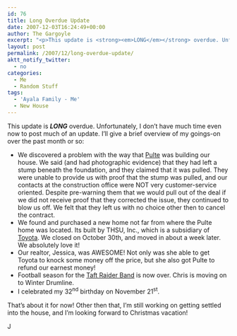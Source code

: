 ```yaml
---
id: 76
title: Long Overdue Update
date: 2007-12-03T16:24:49+00:00
author: The Gargoyle
excerpt: "<p>This update is <strong><em>LONG</em></strong> overdue. Unfortunately, I don't have much time even now to post much of an update. I'll give a brief overview of my goings-on over the past month or so:</p>"
layout: post
permalink: /2007/12/long-overdue-update/
aktt_notify_twitter:
  - no
categories:
  - Me
  - Random Stuff
tags:
  - 'Ayala Family - Me'
  - New House
---
```


This update is **_LONG_** overdue. Unfortunately, I don&#8217;t have much time even now to post much of an update. I&#8217;ll give a brief overview of my goings-on over the past month or so:

  * We discovered a problem with the way that [Pulte](http://www.pulte.com) was building our house. We said (and had photographic evidence) that they had left a stump beneath the foundation, and they claimed that it was pulled. They were unable to provide us with proof that the stump was pulled, and our contacts at the construction office were NOT very customer-service oriented. Despite pre-warning them that we would pull out of the deal if we did not receive proof that they corrected the issue, they continued to blow us off. We felt that they left us with no choice other then to cancel the contract.
  * We found and purchased a new home not far from where the Pulte home was located. Its built by THSU, Inc., which is a subsidiary of [Toyota](http://www.toyota.com/). We closed on October 30th, and moved in about a week later. We absolutely love it!
  * Our realtor, Jessica, was AWESOME! Not only was she able to get Toyota to knock some money off the price, but she also got Pulte to refund our earnest money!
  * Football season for the [Taft Raider Band](http://www.taftraiderband.org) is now over. Chris is moving on to Winter Drumline.
  * I celebrated my 32<sup>nd</sup> birthday on November 21<sup>st</sup>.

That&#8217;s about it for now! Other then that, I&#8217;m still working on getting settled into the house, and I&#8217;m looking forward to Christmas vacation!

J
